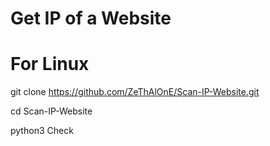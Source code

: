 # Get  IP of a Website #

# For Linux #
 
git clone https://github.com/ZeThAlOnE/Scan-IP-Website.git

cd Scan-IP-Website

python3 Check
